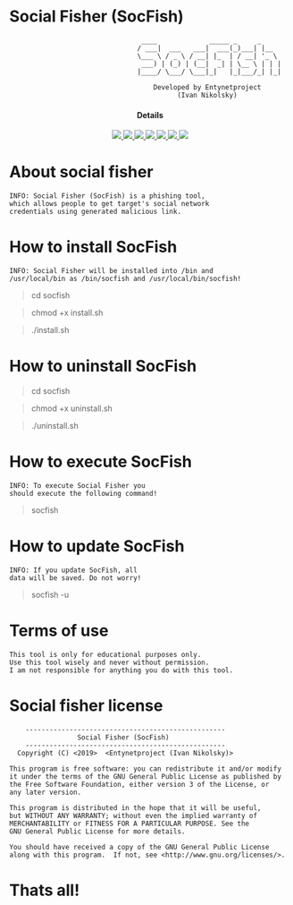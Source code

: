 # Social Fisher (SocFish)              

                                     ____             _____ _     _     
                                    / ___|  ___   ___|  ___(_)___| |__  
                                    \___ \ / _ \ / __| |_  | / __| '_ \ 
                                     ___) | (_) | (__|  _| | \__ \ | | |
                                    |____/ \___/ \___|_|   |_|___/_| |_|
                                        
                                        Developed by Entynetproject                
                                              (Ivan Nikolsky)                


<h4 align="center">Details</h4>
<p align="center">
  <a href="http://entynetproject.simplesite.com/">
    <img src="https://img.shields.io/badge/entynetproject-Ivan%20Nikolsky-blue.svg">
  </a> 
  <a href="https://github.com/entynetproject/socfish/releases">
    <img src="https://img.shields.io/github/release/entynetproject/socfish.svg">
  </a>
  <a href="https://wikipedia.org/wiki/Shell_script">
    <img src="https://img.shields.io/badge/language-shell-green.svg">
 </a>
  <a href="https://github.com/entynetproject/socfish">
      <img src="https://img.shields.io/badge/sites-18-red.svg?maxAge=2592000">
  </a>
  <a href="https://github.com/entynetproject/socfish/issues?q=is%3Aissue+is%3Aclosed">
      <img src="https://img.shields.io/github/issues/entynetproject/socfish.svg">
  </a>
  <a href="https://github.com/entynetproject/socfish/wiki">
      <img src="https://img.shields.io/badge/wiki%20-socfish-lightgrey.svg">
 </a>
<a href="https://mobile.twitter.com/entynetproject">
    <img src="https://img.shields.io/badge/twitter-entynetproject-blue.svg">
 </a>
</p>

# About social fisher

    INFO: Social Fisher (SocFish) is a phishing tool, 
    which allows people to get target's social network 
    credentials using generated malicious link.

# How to install SocFish

    INFO: Social Fisher will be installed into /bin and 
    /usr/local/bin as /bin/socfish and /usr/local/bin/socfish!

> cd socfish

> chmod +x install.sh

> ./install.sh

# How to uninstall SocFish

> cd socfish

> chmod +x uninstall.sh

> ./uninstall.sh


# How to execute SocFish

    INFO: To execute Social Fisher you 
    should execute the following command!

> socfish

# How to update SocFish

    INFO: If you update SocFish, all 
    data will be saved. Do not worry!

> socfish -u

# Terms of use

    This tool is only for educational purposes only.
    Use this tool wisely and never without permission.
    I am not responsible for anything you do with this tool.

# Social fisher license

        --------------------------------------------------
                     Social Fisher (SocFish)         
        --------------------------------------------------
      Copyright (C) <2019>  <Entynetproject (Ivan Nikolsky)>

    This program is free software: you can redistribute it and/or modify
    it under the terms of the GNU General Public License as published by
    the Free Software Foundation, either version 3 of the License, or
    any later version.

    This program is distributed in the hope that it will be useful,
    but WITHOUT ANY WARRANTY; without even the implied warranty of
    MERCHANTABILITY or FITNESS FOR A PARTICULAR PURPOSE. See the
    GNU General Public License for more details.

    You should have received a copy of the GNU General Public License
    along with this program.  If not, see <http://www.gnu.org/licenses/>.
        

# Thats all!

